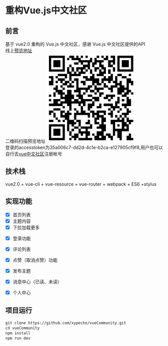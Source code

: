 # 重构Vue.js中文社区

## 前言
基于 vue2.0 重构的 Vue.js 中文社区，感谢 Vue.js 中文社区提供的API  
线上[预览地址](https://xypecho.github.io/vueCommunity)  
二维码扫描预览地址
![Aaron Swartz](https://raw.githubusercontent.com/xypecho/xypecho.github.io/master/vueCommunity/1519392970.png)  
登录的accesstoken为35a006c7-dd2d-4c1e-b2ca-e127905cf9f8,用户也可以自行去[vue中文社区](https://www.vue-js.com/)注册帐号
## 技术栈
vue2.0 + vue-cli + vue-resource + vue-router + webpack + ES6 +stylus  
## 实现功能  
* [x] 首页列表
* [x] 主题内容
* [x] 下拉加载更多
<!-- * [ ] 用户信息（点击头像） -->
* [x] 登录功能
<!-- * [ ] 收藏（取消收藏）主题 -->
* [x] 评论列表
<!-- * [ ] 发表评论 -->
<!-- * [ ] 回复评论 -->
* [x] 点赞（取消点赞）功能
* [x] 发布主题
* [x] 消息中心（已读、未读）
* [x] 个人中心


## 项目运行
```
git clone https://github.com/xypecho/vueCommunity.git
cd vueCommunity
npm install
npm run dev
```

